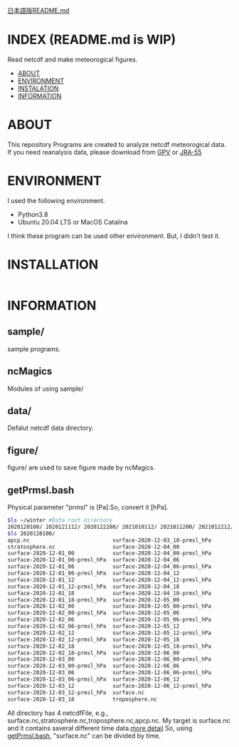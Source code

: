 [日本語版README.md](./README-ja.md)
# INDEX (README.md is WIP)
Read netcdf and make meteorogical figures.

- [ABOUT](#ABOUT)
- [ENVIRONMENT](#ABOUT)
- [INSTALATION](#INSTARATION)
- [INFORMATION](#INFORMATION)

# ABOUT
This repository Programs are created to analyze netcdf meteorogical data.
If you need reanalysis data, please download from [GPV](http://database.rish.kyoto-u.ac.jp/arch/glob-atmos/) or [JRA-55](https://auth.diasjp.net/cas/login?service=https%3A%2F%2Fdata.diasjp.net%2Fdl%2Fstorages%2Ffilelist%2Fdataset%3A204%2Flang%3Aja)

# ENVIRONMENT
I used the following environment.
- Python3.8
- Ubuntu 20.04 LTS or MacOS Catalina

I think these program can be used other environment. But, I didn't test it.

# INSTALLATION

```shell
```

# INFORMATION
## sample/
sample programs.

## ncMagics
Modules of using sample/

## data/
Defalut netcdf data directory.

## figure/
figure/ are used to save figure made by ncMagics.

## getPrmsl.bash
Physical parameter "prmsl" is [Pa].So, convert it [hPa].

```bash
$ls ~/winter #Data root directory
2020120100/ 2020121112/ 2020122200/ 2021010112/ 2021011200/ 2021012212/ ...
$ls 2020120100/
apcp.nc                          surface-2020-12-03_18-prmsl_hPa
stratosphere.nc                  surface-2020-12-04_00
surface-2020-12-01_00            surface-2020-12-04_00-prmsl_hPa
surface-2020-12-01_00-prmsl_hPa  surface-2020-12-04_06
surface-2020-12-01_06            surface-2020-12-04_06-prmsl_hPa
surface-2020-12-01_06-prmsl_hPa  surface-2020-12-04_12
surface-2020-12-01_12            surface-2020-12-04_12-prmsl_hPa
surface-2020-12-01_12-prmsl_hPa  surface-2020-12-04_18
surface-2020-12-01_18            surface-2020-12-04_18-prmsl_hPa
surface-2020-12-01_18-prmsl_hPa  surface-2020-12-05_00
surface-2020-12-02_00            surface-2020-12-05_00-prmsl_hPa
surface-2020-12-02_00-prmsl_hPa  surface-2020-12-05_06
surface-2020-12-02_06            surface-2020-12-05_06-prmsl_hPa
surface-2020-12-02_06-prmsl_hPa  surface-2020-12-05_12
surface-2020-12-02_12            surface-2020-12-05_12-prmsl_hPa
surface-2020-12-02_12-prmsl_hPa  surface-2020-12-05_18
surface-2020-12-02_18            surface-2020-12-05_18-prmsl_hPa
surface-2020-12-02_18-prmsl_hPa  surface-2020-12-06_00
surface-2020-12-03_00            surface-2020-12-06_00-prmsl_hPa
surface-2020-12-03_00-prmsl_hPa  surface-2020-12-06_06
surface-2020-12-03_06            surface-2020-12-06_06-prmsl_hPa
surface-2020-12-03_06-prmsl_hPa  surface-2020-12-06_12
surface-2020-12-03_12            surface-2020-12-06_12-prmsl_hPa
surface-2020-12-03_12-prmsl_hPa  surface.nc
surface-2020-12-03_18            troposphere.nc
```
All directory has 4 netcdfFile, e.g., surface.nc,stratosphere.nc,troposphere.nc,apcp.nc. My target is surface.nc and it contains saveral different time data.[more detail](https://github.com/RyosukeDTomita/gcmPlot/blob/master/data/datastructure.txt)
So, using [getPrmsl.bash](https://github.com/RyosukeDTomita/gcmPlot/blob/master/getPrmsl.bash), "surface.nc" can be divided by time.

